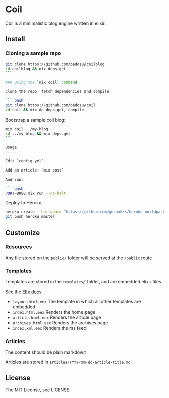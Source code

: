 Coil
====

Coil is a minimalistic blog engine written in elixir.

Install
-------

### Cloning a sample repo

````bash
git clone https://github.com/badosu/coilblog
cd coilblog && mix deps.get
```

### Using the `mix coil` command

Clone the repo, fetch dependencies and compile:

````bash
git clone https://github.com/badosu/coil
cd coil && mix do deps.get, compile
````

Bootstrap a sample coil blog:

````bash
mix coil ../my-blog
cd ../my-blog && mix deps.get
```

Usage
-----

Edit `config.yml`.

Add an article: `mix post`

And run:

````bash
PORT=8080 mix run --no-halt
````

Deploy to Heroku:

````bash
heroku create --buildpack "https://github.com/goshakkk/heroku-buildpack-elixir.git"
git push heroku master
````

Customize
---------

### Resources

Any file stored on the `public/` folder will be served at the `/public` route

### Templates

Templates are stored in the `templates/` folder, and are embedded elixir files

See the [EEx docs](http://elixir-lang.org/docs/stable/EEx.html)

* `layout.html.eex` The template in which all other templates are embedded
* `index.html.eex` Renders the home page
* `article.html.eex` Renders the article page
* `archives.html.eex` Renders the archives page
* `index.xml.eex` Renders the rss feed

### Articles

The content should be plain markdown.

Articles are stored in `articles/YYYY-mm-dd-article-title.md`

License
-------

The MIT License, see LICENSE

